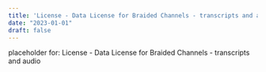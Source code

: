 ```yaml
---
title: 'License - Data License for Braided Channels - transcripts and audio'
date: "2023-01-01"
draft: false
---
```


placeholder for: License - Data License for Braided Channels - transcripts and audio
